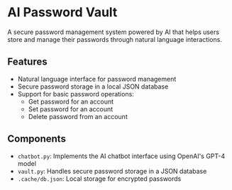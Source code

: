 # AI Password Vault

A secure password management system powered by AI that helps users store and manage their passwords through natural language interactions.

## Features

-   Natural language interface for password management
-   Secure password storage in a local JSON database
-   Support for basic password operations:
    -   Get password for an account
    -   Set password for an account
    -   Delete password from an account

## Components

-   `chatbot.py`: Implements the AI chatbot interface using OpenAI's GPT-4 model
-   `vault.py`: Handles secure password storage in a JSON database
-   `.cache/db.json`: Local storage for encrypted passwords
